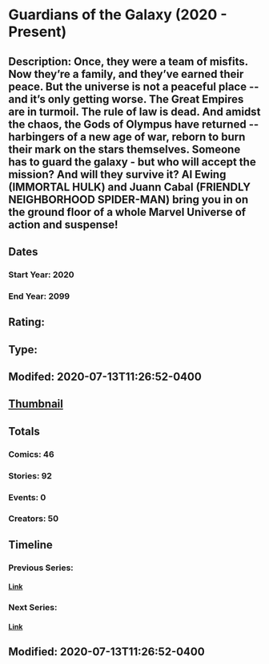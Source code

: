 # Guardians of the Galaxy (2020 - Present)
## Description: Once, they were a team of misfits. Now they’re a family, and they’ve earned their peace. But the universe is not a peaceful place -- and it’s only getting worse. The Great Empires are in turmoil. The rule of law is dead. And amidst the chaos, the Gods of Olympus have returned -- harbingers of a new age of war, reborn to burn their mark on the stars themselves. Someone has to guard the galaxy - but who will accept the mission? And will they survive it? Al Ewing (IMMORTAL HULK) and Juann Cabal (FRIENDLY NEIGHBORHOOD SPIDER-MAN) bring you in on the ground floor of a whole Marvel Universe of action and suspense!
## Dates
### Start Year: 2020
### End Year: 2099
## Rating: 
## Type: 
## Modifed: 2020-07-13T11:26:52-0400
## [Thumbnail](http://i.annihil.us/u/prod/marvel/i/mg/e/60/5e1ca1ba25e0f.jpg)
## Totals
### Comics: 46
### Stories: 92
### Events: 0
### Creators: 50
## Timeline
### Previous Series: 
#### [Link]()
### Next Series: 
#### [Link]()
## Modified: 2020-07-13T11:26:52-0400